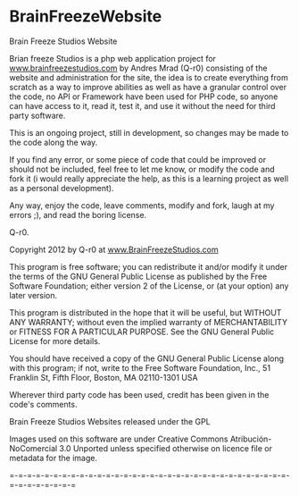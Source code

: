 BrainFreezeWebsite
==================

Brain Freeze Studios Website

Brian freeze Studios is a php web application project for www.brainfreezestudios.com by Andres Mrad (Q-r0)
consisting of the website and administration for the site, the idea is to create everything from scratch
as a way to improve abilities as well as have a granular control over the code, no API or Framework
have been used for PHP code, so anyone can have access to it, read it, test it, and use it without
the need for third party software.

This is an ongoing project, still in development, so changes may be made to the code along the way.

If you find any error, or some piece of code that could be improved or should not be included, feel free
to let me know, or modify the code and fork it (i would really appreciate the help, as this is a learning project
as well as a personal development).

Any way, enjoy the code, leave comments, modify and fork, laugh at my errors ;), and read the boring license.

Q-r0.

Copyright 2012 by Q-r0 at www.BrainFreezeStudios.com

This program is free software; you can redistribute it and/or modify
it under the terms of the GNU General Public License as published by
the Free Software Foundation; either version 2 of the License, or
(at your option) any later version.

This program is distributed in the hope that it will be useful,
but WITHOUT ANY WARRANTY; without even the implied warranty of
MERCHANTABILITY or FITNESS FOR A PARTICULAR PURPOSE.  See the
GNU General Public License for more details.

You should have received a copy of the GNU General Public License
along with this program; if not, write to the Free Software
Foundation, Inc., 51 Franklin St, Fifth Floor, Boston, MA  02110-1301  USA

  Wherever third party code has been used, credit has been given in the code's
  comments.

  Brain Freeze Studios Websites released under the GPL
  
  Images used on this software are under Creative Commons Atribución-NoComercial 3.0 Unported 
  unless specified otherwise on licence file or metadata for the image. 

=-=-=-=-=-=-=-=-=-=-=-=-=-=-=-=-=-=-=-=-=-=-=-=-=-=-=-=-=-=-=-=-=-=-=-=-=-=-=-=